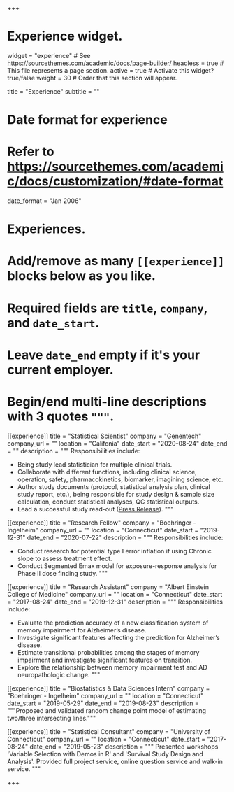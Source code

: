 +++
# Experience widget.
widget = "experience"  # See https://sourcethemes.com/academic/docs/page-builder/
headless = true  # This file represents a page section.
active = true  # Activate this widget? true/false
weight = 30  # Order that this section will appear.

title = "Experience"
subtitle = ""

# Date format for experience
#   Refer to https://sourcethemes.com/academic/docs/customization/#date-format
date_format = "Jan 2006"

# Experiences.
#   Add/remove as many `[[experience]]` blocks below as you like.
#   Required fields are `title`, `company`, and `date_start`.
#   Leave `date_end` empty if it's your current employer.
#   Begin/end multi-line descriptions with 3 quotes `"""`.
[[experience]]
  title = "Statistical Scientist"
  company = "Genentech"
  company_url = ""
  location = "Califonia"
  date_start = "2020-08-24"
  date_end = ""
  description = """
  Responsibilities include:
  
  * Being study lead statistician for multiple clinical trials.
  * Collaborate with different functions, including clinical science, operation, safety, pharmacokinetics, biomarker, imagining science, etc.
  * Author study documents (protocol, statistical analysis plan, clinical study report, etc.), being responsible for study design & sample size calculation, conduct statistical analyses, QC statistical outputs.
  * Lead a successful study read-out ([Press Release](https://www.gene.com/media/press-releases/14992/2023-05-16/genentechs-btk-inhibitor-fenebrutinib-si)).
    """


[[experience]]
  title = "Research Fellow"
  company = "Boehringer - Ingelheim"
  company_url = ""
  location = "Connecticut"
  date_start = "2019-12-31"
  date_end = "2020-07-22"
  description = """
  Responsibilities include:
  
  * Conduct research for potential type I error inflation if using Chronic slope to assess treatment effect.
  * Conduct Segmented Emax model for exposure-response analysis for Phase II dose finding study.
  """

[[experience]]
  title = "Research Assistant"
  company = "Albert Einstein College of Medicine"
  company_url = ""
  location = "Connecticut"
  date_start = "2017-08-24"
  date_end = "2019-12-31"
  description = """
  Responsibilities include:
  
  * Evaluate the prediction accuracy of a new classification system of memory impairment for Alzheimer’s disease.
  * Investigate significant features affecting the prediction for Alzheimer’s disease.
  * Estimate transitional probabilities among the stages of memory impairment and investigate significant features on transition.
  * Explore the relationship between memory impairment test and AD neuropathologic change.
  """


[[experience]]
  title = "Biostatistics & Data Sciences Intern"
  company = "Boehringer - Ingelheim"
  company_url = ""
  location = "Connecticut"
  date_start = "2019-05-29"
  date_end = "2019-08-23"
  description = """Proposed and validated random change point model of estimating two/three intersecting lines."""

[[experience]]
  title = "Statistical Consultant"
  company = "University of Connecticut"
  company_url = ""
  location = "Connecticut"
  date_start = "2017-08-24"
  date_end = "2019-05-23"
  description = """
  Presented workshops 'Variable Selection with Demos in R' and 'Survival Study Design and Analysis'. Provided full project service, online question service and walk-in service.
  """

+++
